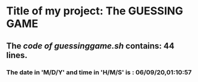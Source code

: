 # Title of my project: The GUESSING GAME
## The *code of guessinggame.sh* contains: 44 lines.
### The date in 'M/D/Y' and time in 'H/M/S' is : 06/09/20,01:10:57 
